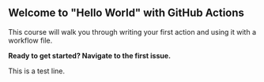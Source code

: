 ## Welcome to "Hello World" with GitHub Actions

This course will walk you through writing your first action and using it with a workflow file. 

**Ready to get started? Navigate to the first issue.**

This is a test line.
